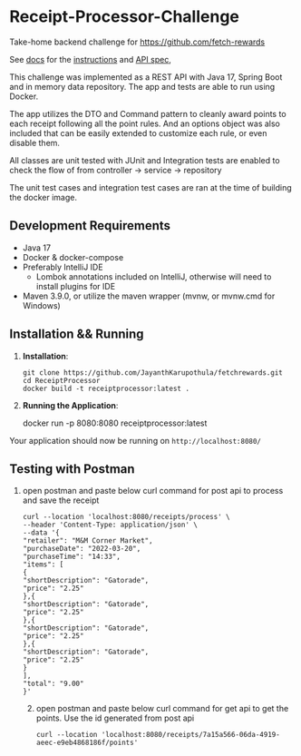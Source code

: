 # Receipt-Processor-Challenge

Take-home backend challenge for https://github.com/fetch-rewards

See [docs](docs) for the [instructions](docs/Instructions.md) and [API spec](docs/api.yml),

This challenge was implemented as a REST API with Java 17, Spring Boot and in memory data repository. The app and tests
are able to run using Docker.

The app  utilizes the DTO and Command pattern to cleanly award points to each receipt following all the point
rules. And an options object was also included that can be easily extended to customize each rule, or even disable them.

All classes are unit tested with JUnit and Integration tests are enabled to check the flow of
from controller -> service -> repository

The unit test cases and integration test cases are ran at the time of building the docker image.
## Development Requirements

* Java 17
* Docker & docker-compose
* Preferably IntelliJ IDE
    * Lombok annotations included on IntelliJ, otherwise will need to install plugins for IDE
* Maven 3.9.0, or utilize the maven wrapper (mvnw, or mvnw.cmd for Windows)

## Installation && Running

1. **Installation**:
    ```
    git clone https://github.com/JayanthKarupothula/fetchrewards.git
    cd ReceiptProcessor 
    docker build -t receiptprocessor:latest .
    ```

2. **Running the Application**:

    
    docker run -p 8080:8080 receiptprocessor:latest
    

Your application should now be running on `http://localhost:8080/`

## Testing with Postman
 1. open postman and paste below curl command for post api to process and save the receipt

    ```
    curl --location 'localhost:8080/receipts/process' \
    --header 'Content-Type: application/json' \
    --data '{
    "retailer": "M&M Corner Market",
    "purchaseDate": "2022-03-20",
    "purchaseTime": "14:33",
    "items": [
    {
    "shortDescription": "Gatorade",
    "price": "2.25"
    },{
    "shortDescription": "Gatorade",
    "price": "2.25"
    },{
    "shortDescription": "Gatorade",
    "price": "2.25"
    },{
    "shortDescription": "Gatorade",
    "price": "2.25"
    }
    ],
    "total": "9.00"
    }'

    ```
    2. open postman and paste below curl command for get api to get the points. Use the id generated from post api

        ```
        curl --location 'localhost:8080/receipts/7a15a566-06da-4919-aeec-e9eb4868186f/points'
        ```


